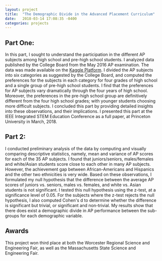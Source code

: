```yaml
---
layout: project
title:  "The Demographic Divide in the Advanced Placement Curriculum"
date:   2018-03-14 17:08:35 -0400
categories: projects
---
```


## Part One:
In this part, I sought to understand the participation in the different AP subjects among high school and pre-high school students. I analyzed data published by the College Board from the May 2016 AP examination. The data was made available on the [Kaggle Platform](http://www.kaggle.com). I divided the AP subjects into six categories as suggested by the College Board, and computed the preferences for the subjects in each category for four grades of high school and a single group of pre-high school students. I find that the preferences for AP subjects vary dramatically through the four years of high school. Moreover, the preferences in the pre-high school group are definitively different from the four high school grades; with younger students choosing more difficult subjects. I concluded this part by providing detailed insights into these observations, and their implications. I presented this part at the IEEE Integrated STEM Education Conference as a full paper, at Princeton University in March, 2018.

## Part 2:
I conducted preliminary analysis of the data by computing and visually comparing descriptive statistics, namely, mean and variance of AP scores for each of the 35 AP subjects. I found that juniors/seniors, males/females and white/Asian students score close to each other in many AP subjects. However, the achievement gap between African-Americans and Hispanics and the other two ethnicities is very wide. Based on these observations, I formulated my null hypothesis that the difference between the average AP scores of juniors vs. seniors, males vs. females, and white vs. Asian students is not significant. I tested this null hypothesis using the z-test, at a significance level of 0.05. For the subjects where the z-test rejects the null hypothesis, I also computed Cohen's d to determine whether the difference is significant but trivial, or significant and non-trivial. My results show that there does exist a demographic divide in AP performance between the sub-groups for each demographic variable.

## Awards

This project won third place at both the Worcester Regional Science and Engineering Fair, as well as the Massachusetts State Science and Engineering Fair.

